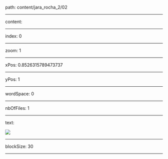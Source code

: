 path: content/jara_rocha_2/02

----

content: 

----

index: 0

----

zoom: 1

----

xPos: 0.8526315789473737

----

yPos: 1

----

wordSpace: 0

----

nbOfFiles: 1

----

text: <div class=background-image>
<img src=jara_rocha_2/02/image_jara_low1.png>
</div>


----

blockSize: 30

----

